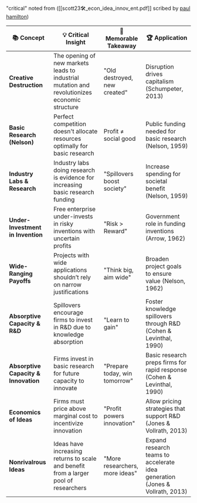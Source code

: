 "critical" noted from ([[scott23🛠️_econ_idea_innov_ent.pdf]] scribed by [paul hamilton](https://paul-j-hamilton.github.io/))

| 📚 **Concept** | 💡 **Critical Insight** | 🔑 **Memorable Takeaway** | 🏆 **Application** |
|----------------|-------------------------|---------------------------|--------------------|
| **Creative Destruction** | The opening of new markets leads to industrial mutation and revolutionizes economic structure | "Old destroyed, new created" | Disruption drives capitalism (Schumpeter, 2013) |
| **Basic Research (Nelson)** | Perfect competition doesn't allocate resources optimally for basic research | Profit ≠ social good | Public funding needed for basic research (Nelson, 1959) |
| **Industry Labs & Research** | Industry labs doing research is evidence for increasing basic research funding | "Spillovers boost society" | Increase spending for societal benefit (Nelson, 1959) |
| **Under-Investment in Invention** | Free enterprise under-invests in risky inventions with uncertain profits | "Risk > Reward" | Government role in funding inventions (Arrow, 1962) |
| **Wide-Ranging Payoffs** | Projects with wide applications shouldn’t rely on narrow justifications | "Think big, aim wide" | Broaden project goals to ensure value (Nelson, 1962) |
| **Absorptive Capacity & R&D** | Spillovers encourage firms to invest in R&D due to knowledge absorption | "Learn to gain" | Foster knowledge spillovers through R&D (Cohen & Levinthal, 1990) |
| **Absorptive Capacity & Innovation** | Firms invest in basic research for future capacity to innovate | "Prepare today, win tomorrow" | Basic research preps firms for rapid response (Cohen & Levinthal, 1990) |
| **Economics of Ideas** | Firms must price above marginal cost to incentivize innovation | "Profit powers innovation" | Allow pricing strategies that support R&D (Jones & Vollrath, 2013) |
| **Nonrivalrous Ideas** | Ideas have increasing returns to scale and benefit from a larger pool of researchers | "More researchers, more ideas" | Expand research teams to accelerate idea generation (Jones & Vollrath, 2013) |
